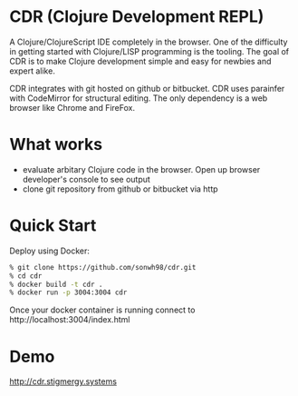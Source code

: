 # CDR (Clojure Development REPL)

A Clojure/ClojureScript IDE completely in the browser. One of the difficulty in getting started with Clojure/LISP
programming is the tooling. The goal of CDR is to make Clojure development simple and easy for newbies and expert 
alike.


CDR integrates with git hosted on github or bitbucket.  CDR uses parainfer with CodeMirror for structural editing.
The only dependency is a web browser like Chrome and FireFox.

# What works
* evaluate arbitary Clojure code in the browser. Open up browser developer's console to see output
* clone git repository from github or bitbucket via http


# Quick Start

Deploy using Docker:

```bash
% git clone https://github.com/sonwh98/cdr.git
% cd cdr
% docker build -t cdr .
% docker run -p 3004:3004 cdr
```

Once your docker container is running connect to http://localhost:3004/index.html

# Demo

http://cdr.stigmergy.systems
